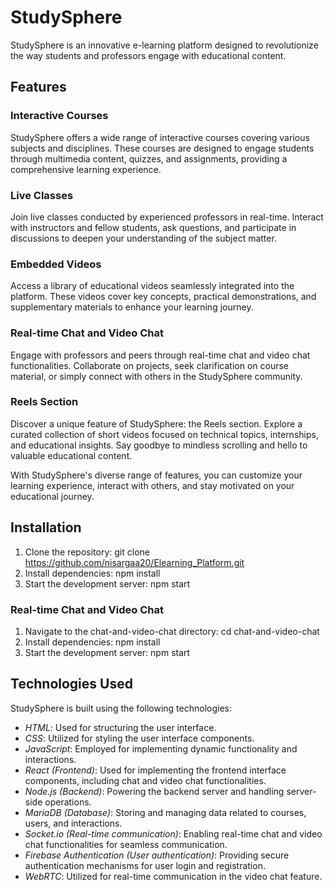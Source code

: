 # StudySphere

StudySphere is an innovative e-learning platform designed to revolutionize the way students and professors engage with educational content.

## Features

### Interactive Courses
StudySphere offers a wide range of interactive courses covering various subjects and disciplines. These courses are designed to engage students through multimedia content, quizzes, and assignments, providing a comprehensive learning experience.

### Live Classes
Join live classes conducted by experienced professors in real-time. Interact with instructors and fellow students, ask questions, and participate in discussions to deepen your understanding of the subject matter.

### Embedded Videos
Access a library of educational videos seamlessly integrated into the platform. These videos cover key concepts, practical demonstrations, and supplementary materials to enhance your learning journey.

### Real-time Chat and Video Chat
Engage with professors and peers through real-time chat and video chat functionalities. Collaborate on projects, seek clarification on course material, or simply connect with others in the StudySphere community.

### Reels Section
Discover a unique feature of StudySphere: the Reels section. Explore a curated collection of short videos focused on technical topics, internships, and educational insights. Say goodbye to mindless scrolling and hello to valuable educational content.

With StudySphere's diverse range of features, you can customize your learning experience, interact with others, and stay motivated on your educational journey.

## Installation

1. Clone the repository: git clone https://github.com/nisargaa20/Elearning_Platform.git
2. Install dependencies: npm install
3. Start the development server: npm start

### Real-time Chat and Video Chat
1. Navigate to the chat-and-video-chat directory: cd chat-and-video-chat
2. Install dependencies: npm install
3. Start the development server: npm start

## Technologies Used

StudySphere is built using the following technologies:

- *HTML*: Used for structuring the user interface.
- *CSS*: Utilized for styling the user interface components.
- *JavaScript*: Employed for implementing dynamic functionality and interactions.
- *React (Frontend)*: Used for implementing the frontend interface components, including chat and video chat functionalities.
- *Node.js (Backend)*: Powering the backend server and handling server-side operations.
- *MariaDB (Database)*: Storing and managing data related to courses, users, and interactions.
- *Socket.io (Real-time communication)*: Enabling real-time chat and video chat functionalities for seamless communication.
- *Firebase Authentication (User authentication)*: Providing secure authentication mechanisms for user login and registration.
- *WebRTC*: Utilized for real-time communication in the video chat feature.

